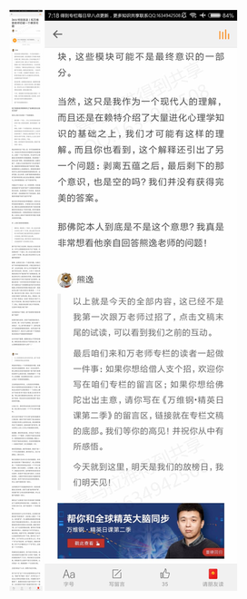 ![](../../images/2017年11月/XY1118特别放送丨和万维钢老师切磋一个佛学问题.jpg)
![](../../images/2017年11月/XY1118特别放送丨和万维钢老师切磋一个佛学问题2.jpg)
